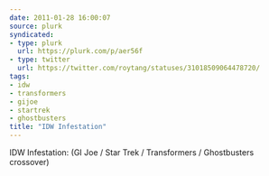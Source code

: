 ```yaml
---
date: 2011-01-28 16:00:07
source: plurk
syndicated:
- type: plurk
  url: https://plurk.com/p/aer56f
- type: twitter
  url: https://twitter.com/roytang/statuses/31018509064478720/
tags:
- idw
- transformers
- gijoe
- startrek
- ghostbusters
title: "IDW Infestation"
---
```


IDW Infestation:  (GI Joe / Star Trek / Transformers / Ghostbusters crossover)